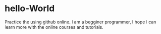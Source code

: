 # hello-World
Practice the using github online.
I am a begginer programmer, I hope I can learn more with the online courses and tutorials.
